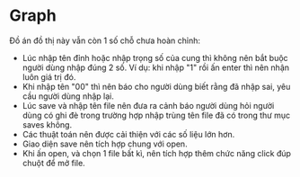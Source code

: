 # Graph
Đồ án đồ thị này vẫn còn 1 số chỗ chưa hoàn chỉnh:
- Lúc nhập tên đỉnh hoặc nhập trọng số của cung thì không nên bắt buộc người dùng nhập đúng 2 số. Ví dụ: khi nhập "1" rồi ấn enter thì nên nhận luôn giá trị đó.
- Khi nhập tên "00" thì nên báo cho người dùng biết rằng đã nhập sai, yêu cầu người dùng nhập lại.
- Lúc save và nhập tên file nên đưa ra cảnh báo người dùng hỏi người dùng có ghi đè trong trường hợp nhập trùng tên file đã có trong thư mục saves không.
- Các thuật toán nên được cải thiện với các số liệu lớn hơn.
- Giao diện save nên tích hợp chung với open.
- Khi ấn open, và chọn 1 file bất kì, nên tích hợp thêm chức năng click đúp chuột để mở file.
